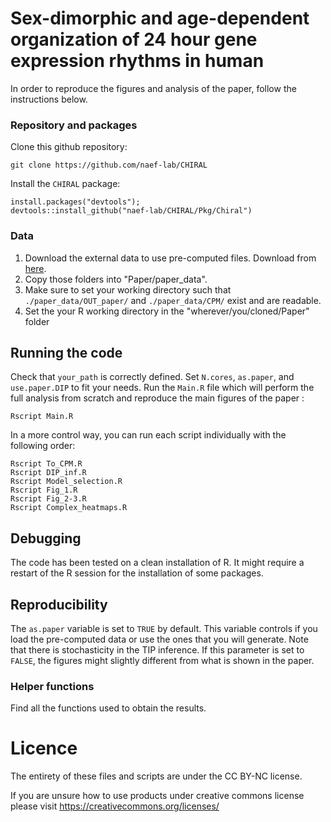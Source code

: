 # Sex-dimorphic and age-dependent organization of 24 hour gene expression rhythms in human
In order to reproduce the figures and analysis of the paper, follow the instructions below.

### Repository and packages
Clone this github repository:

```
git clone https://github.com/naef-lab/CHIRAL
```
Install the `CHIRAL` package: 

```
install.packages("devtools");
devtools::install_github("naef-lab/CHIRAL/Pkg/Chiral")
```

### Data
1. Download the external data to use pre-computed files. Download from [here](https://drive.google.com/file/d/1s_qO8n99yi5-30Kj_xl30ljBp8AI-BAM/view?usp=sharing).
2. Copy those folders into "Paper/paper_data". 
3. Make sure to set your working directory such that `./paper_data/OUT_paper/` and `./paper_data/CPM/` exist and are readable.
4. Set the your R working directory in the "wherever/you/cloned/Paper" folder

## Running the code

Check that `your_path` is correctly defined. Set `N.cores`, `as.paper`, and `use.paper.DIP` to fit your needs. Run the `Main.R` file which will perform the full analysis from scratch and reproduce the main figures of the paper :

```
Rscript Main.R
```

In a more control way, you can run each script individually with the following order:

```
Rscript To_CPM.R
Rscript DIP_inf.R
Rscript Model_selection.R
Rscript Fig_1.R
Rscript Fig_2-3.R
Rscript Complex_heatmaps.R
```
## Debugging

The code has been tested on a clean installation of R. It might require a restart of the R session for the installation of some packages.

## Reproducibility

The `as.paper` variable is set to `TRUE` by default.
This variable  controls if you load the pre-computed data or use the ones that you will generate.
Note that there is stochasticity in the TIP inference. If this parameter is set to `FALSE`, the figures might slightly different from what is shown in the paper.

### Helper functions

Find all the functions used to obtain the results.

# Licence 

The entirety of these files and scripts are under the CC BY-NC license.

If you are unsure how to use products under creative commons license please visit https://creativecommons.org/licenses/



